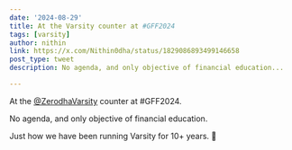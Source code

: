 ```yaml
---
date: '2024-08-29'
title: At the Varsity counter at #GFF2024
tags: [varsity]
author: nithin
link: https://x.com/Nithin0dha/status/1829086893499146658
post_type: tweet
description: No agenda, and only objective of financial education...

---
```


At the [@ZerodhaVarsity](https://x.com/ZerodhaVarsity) counter at #GFF2024. 

No agenda, and only objective of financial education.

Just how we have been running Varsity for 10+ years. 😬
